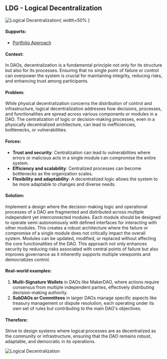 ## LDG - Logical Decentralization

![Logical Decentralization](output/illustrations/logical_decentralization.png){ width=50% }

#### Supports:
* [Portfolio Approach](./portfolio_approach.html)

#### Context:
In DAOs, decentralization is a fundamental principle not only for its structure but also for its processes. Ensuring that no single point of failure or control can overpower the system is crucial for maintaining integrity, reducing risks, and enhancing trust among participants.

#### Problem:
While physical decentralization concerns the distribution of control and infrastructure, logical decentralization addresses how decisions, processes, and functionalities are spread across various components or modules in a DAO. The centralization of logic or decision-making processes, even in a physically decentralized architecture, can lead to inefficiencies, bottlenecks, or vulnerabilities.

#### Forces:

- **Trust and security**: Centralization can lead to vulnerabilities where errors or malicious acts in a single module can compromise the entire system.
- **Efficiency and scalability**: Centralized processes can become bottlenecks as the organization scales.
- **Flexibility and adaptability**: A decentralized logic allows the system to be more adaptable to changes and diverse needs.

#### Solution:
Implement a design where the decision-making logic and operational processes of a DAO are fragmented and distributed across multiple independent yet interconnected modules. Each module should be designed to operate semi-autonomously with defined interfaces for interacting with other modules. This creates a robust architecture where the failure or compromise of a single module does not critically impact the overall system. Modules can be updated, modified, or replaced without affecting the core functionalities of the DAO. This approach not only enhances security by reducing risks associated with central points of failure but also improves governance as it inherently supports multiple viewpoints and democratizes control.

#### Real-world examples:

1. **Multi-Signature Wallets** in DAOs like MakerDAO, where actions require consensus from multiple independent parties, effectively distributing decision-making authority.
2. **SubDAOs or Committees** in larger DAOs manage specific aspects like treasury management or dispute resolution, each operating under its own set of rules but contributing to the main DAO's objectives.

#### Therefore:
Strive to design systems where logical processes are as decentralized as the community or infrastructure, ensuring that the DAO remains robust, adaptable, and democratic in its operations.

![Logical Decentralization](output/logical_decentralization_specific_graph.png)